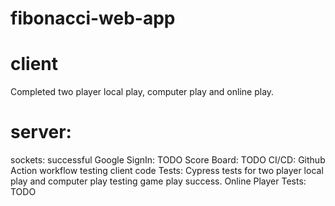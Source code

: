 # fibonacci-web-app

# client 
Completed two player local play, computer play and online play.

# server: 
sockets: successful
Google SignIn: TODO
Score Board: TODO
CI/CD: Github Action workflow testing client code
Tests: Cypress tests for two player local play and computer play testing game play success.
Online Player Tests: TODO
